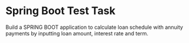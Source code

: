 # Spring Boot Test Task

Build a SPRING BOOT application to calculate loan schedule with annuity payments by inputting loan amount, interest rate and term.
